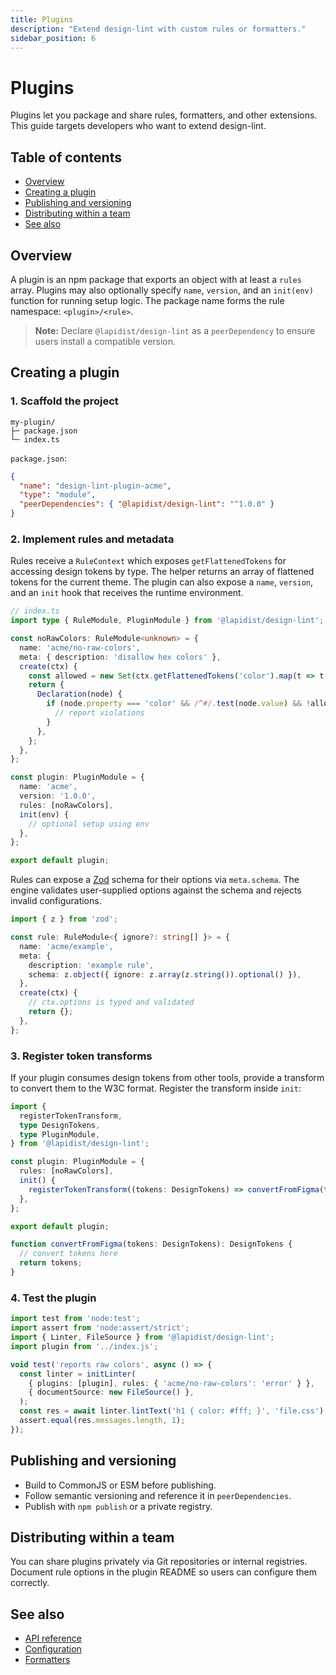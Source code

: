 ```yaml
---
title: Plugins
description: "Extend design-lint with custom rules or formatters."
sidebar_position: 6
---
```


# Plugins

Plugins let you package and share rules, formatters, and other extensions. This guide targets developers who want to extend design-lint.

## Table of contents
- [Overview](#overview)
- [Creating a plugin](#creating-a-plugin)
- [Publishing and versioning](#publishing-and-versioning)
- [Distributing within a team](#distributing-within-a-team)
- [See also](#see-also)

## Overview
A plugin is an npm package that exports an object with at least a `rules` array.
Plugins may also optionally specify `name`, `version`, and an `init(env)` function
for running setup logic. The package name forms the rule namespace:
`<plugin>/<rule>`.

> **Note:** Declare `@lapidist/design-lint` as a `peerDependency` to ensure users install a compatible version.

## Creating a plugin
### 1. Scaffold the project
```text
my-plugin/
├─ package.json
└─ index.ts
```

`package.json`:
```json
{
  "name": "design-lint-plugin-acme",
  "type": "module",
  "peerDependencies": { "@lapidist/design-lint": "^1.0.0" }
}
```

### 2. Implement rules and metadata
Rules receive a `RuleContext` which exposes `getFlattenedTokens` for accessing
design tokens by type. The helper returns an array of flattened tokens for the
current theme. The plugin can also expose a `name`, `version`, and an `init`
hook that receives the runtime environment.

```ts
// index.ts
import type { RuleModule, PluginModule } from '@lapidist/design-lint';

const noRawColors: RuleModule<unknown> = {
  name: 'acme/no-raw-colors',
  meta: { description: 'disallow hex colors' },
  create(ctx) {
    const allowed = new Set(ctx.getFlattenedTokens('color').map(t => t.$value));
    return {
      Declaration(node) {
        if (node.property === 'color' && /^#/.test(node.value) && !allowed.has(node.value)) {
          // report violations
        }
      },
    };
  },
};

const plugin: PluginModule = {
  name: 'acme',
  version: '1.0.0',
  rules: [noRawColors],
  init(env) {
    // optional setup using env
  },
};

export default plugin;
```

Rules can expose a [Zod](https://zod.dev/) schema for their options via
`meta.schema`. The engine validates user-supplied options against the schema
and rejects invalid configurations.

```ts
import { z } from 'zod';

const rule: RuleModule<{ ignore?: string[] }> = {
  name: 'acme/example',
  meta: {
    description: 'example rule',
    schema: z.object({ ignore: z.array(z.string()).optional() }),
  },
  create(ctx) {
    // ctx.options is typed and validated
    return {};
  },
};
```

### 3. Register token transforms
If your plugin consumes design tokens from other tools, provide a transform to
convert them to the W3C format. Register the transform inside `init`:

```ts
import {
  registerTokenTransform,
  type DesignTokens,
  type PluginModule,
} from '@lapidist/design-lint';

const plugin: PluginModule = {
  rules: [noRawColors],
  init() {
    registerTokenTransform((tokens: DesignTokens) => convertFromFigma(tokens));
  },
};

export default plugin;

function convertFromFigma(tokens: DesignTokens): DesignTokens {
  // convert tokens here
  return tokens;
}
```

### 4. Test the plugin
```ts
import test from 'node:test';
import assert from 'node:assert/strict';
import { Linter, FileSource } from '@lapidist/design-lint';
import plugin from '../index.js';

void test('reports raw colors', async () => {
  const linter = initLinter(
    { plugins: [plugin], rules: { 'acme/no-raw-colors': 'error' } },
    { documentSource: new FileSource() },
  );
  const res = await linter.lintText('h1 { color: #fff; }', 'file.css');
  assert.equal(res.messages.length, 1);
});
```

## Publishing and versioning
- Build to CommonJS or ESM before publishing.
- Follow semantic versioning and reference it in `peerDependencies`.
- Publish with `npm publish` or a private registry.

## Distributing within a team
You can share plugins privately via Git repositories or internal registries. Document rule options in the plugin README so users can configure them correctly.

## See also
- [API reference](./api.md)
- [Configuration](./configuration.md)
- [Formatters](./formatters.md)
